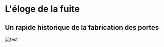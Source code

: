 # L'éloge de la fuite


## Un rapide historique de la fabrication des portes
![test](https://bmuyl.github.io/Images/qg79WgYbRJuI6KraO0m1pw_thumb_101f6.jpg)
